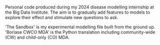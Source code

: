 Personal code produced during my 2024 disease modelling internship at the Big Data Institute.
The aim is to gradually add features to models to explore their effect and stimulate new questions to ask.

'The Sandbox' is my experimental modelling file built from the ground up.
'Borlase CWCO MDA' is the Python translation including community-wide (CW) and child-only (CO) MDA.
